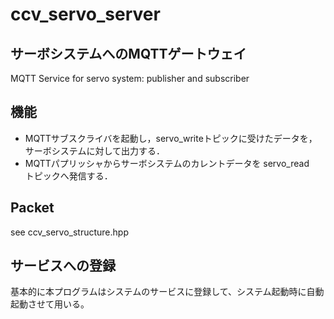# ccv_servo_server
## サーボシステムへのMQTTゲートウェイ
MQTT Service for servo system: publisher and subscriber



## 機能
- MQTTサブスクライバを起動し，servo_writeトピックに受けたデータを，サーボシステムに対して出力する．
- MQTTパプリッシャからサーボシステムのカレントデータを servo_read　トピックへ発信する．


## Packet
see ccv_servo_structure.hpp


## サービスへの登録
基本的に本プログラムはシステムのサービスに登録して、システム起動時に自動起動させて用いる。

